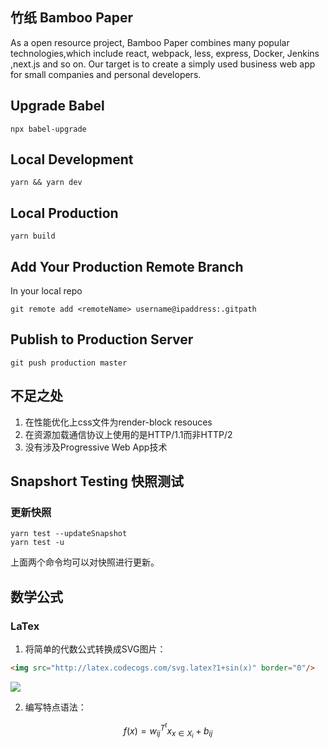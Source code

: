 ## 竹纸 Bamboo Paper

As a open resource project, Bamboo Paper combines many popular technologies,which include react, webpack, less, express, Docker, Jenkins ,next.js and so on. Our target is to create a simply used business web app for small companies and personal developers.


## Upgrade Babel
```
npx babel-upgrade
```
## Local Development

```shell
yarn && yarn dev
```

## Local Production

```shell
yarn build
```

## Add Your Production Remote Branch

In your local repo
```shell
git remote add <remoteName> username@ipaddress:.gitpath 
```

## Publish to Production Server

```shell
git push production master
```

## 不足之处

1. 在性能优化上css文件为render-block resouces
2. 在资源加载通信协议上使用的是HTTP/1.1而非HTTP/2
3. 没有涉及Progressive Web App技术

## Snapshort Testing 快照测试

### 更新快照

```
yarn test --updateSnapshot
yarn test -u 
```

上面两个命令均可以对快照进行更新。

## 数学公式

### LaTex

1. 将简单的代数公式转换成SVG图片：

```html
<img src="http://latex.codecogs.com/svg.latex?1+sin(x)" border="0"/>
```

<img src="http://latex.codecogs.com/svg.latex?1+sin(x)" border="0"/>

2. 编写特点语法：

$$   f(x)=w^{T^t}_{ij}x_{x∈X_i}+b_{ij} $$